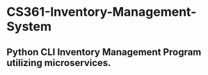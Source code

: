 # CS361-Inventory-Management-System
## Python CLI Inventory Management Program utilizing microservices. 
